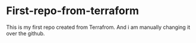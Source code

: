 # First-repo-from-terraform
This is my first repo created from Terrafrom. And i am manually changing it over the github. 
